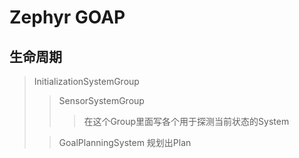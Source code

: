 # Zephyr GOAP
## 生命周期
> InitializationSystemGroup
>> SensorSystemGroup
>>> 在这个Group里面写各个用于探测当前状态的System
>
>> GoalPlanningSystem 规划出Plan